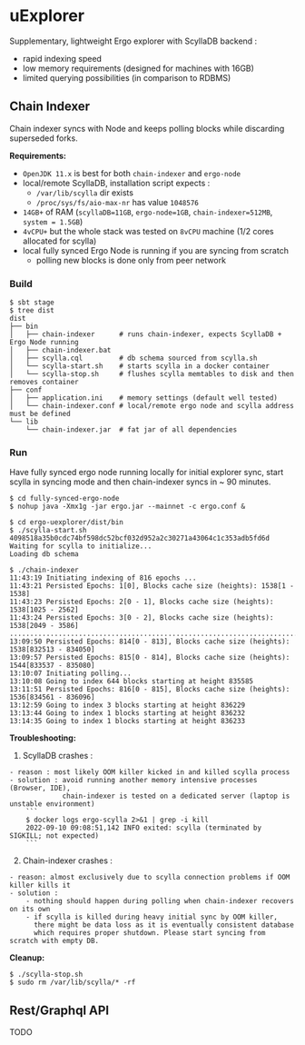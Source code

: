 # uExplorer

Supplementary, lightweight Ergo explorer with ScyllaDB backend :
  - rapid indexing speed
  - low memory requirements (designed for machines with 16GB)
  - limited querying possibilities (in comparison to RDBMS)

## Chain Indexer

Chain indexer syncs with Node and keeps polling blocks while discarding superseded forks.

**Requirements:**
  - `OpenJDK 11.x` is best for both `chain-indexer` and `ergo-node`
  - local/remote ScyllaDB, installation script expects :
      - `/var/lib/scylla` dir exists
      - `/proc/sys/fs/aio-max-nr` has value `1048576`
  - `14GB+` of RAM (`scyllaDB=11GB`, `ergo-node=1GB`, `chain-indexer=512MB`, `system = 1.5GB`)
  - `4vCPU+` but the whole stack was tested on `8vCPU` machine (1/2 cores allocated for scylla)
  - local fully synced Ergo Node is running if you are syncing from scratch
      - polling new blocks is done only from peer network

### Build

```
$ sbt stage
$ tree dist
dist
├── bin
│   ├── chain-indexer      # runs chain-indexer, expects ScyllaDB + Ergo Node running
│   ├── chain-indexer.bat
│   ├── scylla.cql         # db schema sourced from scylla.sh
│   └── scylla-start.sh    # starts scylla in a docker container
│   └── scylla-stop.sh     # flushes scylla memtables to disk and then removes container
├── conf
│   ├── application.ini    # memory settings (default well tested)
│   └── chain-indexer.conf # local/remote ergo node and scylla address must be defined
└── lib
    └── chain-indexer.jar  # fat jar of all dependencies
```

### Run

Have fully synced ergo node running locally for initial explorer sync,
start scylla in syncing mode and then chain-indexer syncs in ~ 90 minutes.
```
$ cd fully-synced-ergo-node
$ nohup java -Xmx1g -jar ergo.jar --mainnet -c ergo.conf &

$ cd ergo-uexplorer/dist/bin
$ ./scylla-start.sh
4098518a35b0cdc74bf598dc52bcf032d952a2c30271a43064c1c353adb5fd6d
Waiting for scylla to initialize...
Loading db schema

$ ./chain-indexer
11:43:19 Initiating indexing of 816 epochs ...
11:43:21 Persisted Epochs: 1[0], Blocks cache size (heights): 1538[1 - 1538]
11:43:23 Persisted Epochs: 2[0 - 1], Blocks cache size (heights): 1538[1025 - 2562]
11:43:24 Persisted Epochs: 3[0 - 2], Blocks cache size (heights): 1538[2049 - 3586]
.......................................................................
13:09:50 Persisted Epochs: 814[0 - 813], Blocks cache size (heights): 1538[832513 - 834050]
13:09:57 Persisted Epochs: 815[0 - 814], Blocks cache size (heights): 1544[833537 - 835080]
13:10:07 Initiating polling...
13:10:08 Going to index 644 blocks starting at height 835585
13:11:51 Persisted Epochs: 816[0 - 815], Blocks cache size (heights): 1536[834561 - 836096]
13:12:59 Going to index 3 blocks starting at height 836229
13:13:44 Going to index 1 blocks starting at height 836232
13:14:35 Going to index 1 blocks starting at height 836233
```

**Troubleshooting:**
  1. ScyllaDB crashes :
  
    - reason : most likely OOM killer kicked in and killed scylla process
    - solution : avoid running another memory intensive processes (Browser, IDE),
                 chain-indexer is tested on a dedicated server (laptop is unstable environment)
        ```
        $ docker logs ergo-scylla 2>&1 | grep -i kill
        2022-09-10 09:08:51,142 INFO exited: scylla (terminated by SIGKILL; not expected)
        ```
  2. Chain-indexer crashes :
  
    - reason: almost exclusively due to scylla connection problems if OOM killer kills it
    - solution :
        - nothing should happen during polling when chain-indexer recovers on its own
        - if scylla is killed during heavy initial sync by OOM killer,
          there might be data loss as it is eventually consistent database
          which requires proper shutdown. Please start syncing from scratch with empty DB.

**Cleanup:**
```
$ ./scylla-stop.sh
$ sudo rm /var/lib/scylla/* -rf
```

## Rest/Graphql API

TODO
